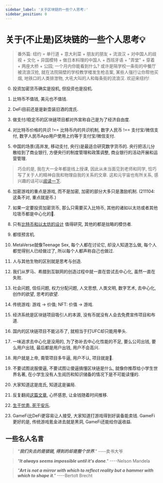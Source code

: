 ```yaml
---
sidebar_label: '关于区块链的一些个人思考💡'
sidebar_position: 0
---
```


# 关于(不止是)区块链的一些个人思考💡

> 番外篇: 纽约 = 单行道 + 意大利菜 + 朋友的朋友 + 流浪汉 + 对中国人的歧视 + 文化 + 异国模特 + 做日本料理的中国人 + 西班牙语 + "弄堂" + 穿着 + 两座大桥 + 公园; 一个月内你能看到什么? 或许是隔学校一条街的中餐厅被流浪汉抢, 就在法院隔壁的学校教学楼发生枪击案, 某些人强行让你帮他买烟, 地铁口的人类排泄物, 大吼大叫的人和每条街的流浪汉. 欢迎来纽约!

0. 投资加密货币确实是投机, 但投资也是投机.

1. 比特币不值钱, 美元也不值钱.

2. DeFi目前还是是新壶装旧酒的庞氏.

3. 做支付/稳定币的区块链项目都对外宣称自己是为了经济自由度.

4. 对比特币价格的共识 !== 比特币内的共识机制, 数字人民币 !== 支付宝/微信支付, 数字人民币App用户使用上约等于支付宝/微信支付.

5. 中国的场景(高并发, 移动支付, 央行)是最适合研究数字货币的. 央行把活儿分散给到了商业银行, 方便央行的制度管理和政策调整, 商业银行的活动开展和运营管理.

> 巧合的是, 我在大一全年都是线上授课, 因此从未当面见到老师和同学, 恰巧写了关于人的精神自我和物理自我的关系的文章. 这和元宇宙也有所关系, 感兴趣的话可以[阅读一下](https://github.com/fewwwww/blog.suningyao.com/raw/master/static/SuningYao-Fedbyfeed.pdf).

6. 加密游戏的重点是游戏, 而不是加密, 加密的部分大多只是激励机制. (211104: 这条不对, 重点就是币.)

7. 如果一定要投资加密货币, 那么只需要买入比特币, 其他的诸如以太坊或者其他垃圾币都是中心化的💩.

8. 只有[比特币和以太坊的设计](https://github.com/fewwwww/blog.suningyao.com/raw/master/static/Bitcoin系统与Ethereum系统技术特点整理.pdf) 值得研究, 其他的都是拙略的模仿者.

9. 都怪预言机.

10. MetaVerse就像Teenage Sex, 每个人都在讨论它, 却没人知道怎么做, 每个人都觉得别人已经做过了, 所以每个人都声称自己也做过.

11. 人与其他生物的区别就是思考与创造.

12. 我们从罗马、希腊到互联网的创造过程中就一直在尝试去中心化, 虽然一直在失败.

13. 社会问题, 信任问题, 权力分配问题, 人文思想, 人类文明, 数字艺术, 去中心化, 创作的欲望, 思考的欲望.

14. 传统游戏: 游戏 -> 价值; NFT: 价值 -> 游戏.

15. 经济系统是区块链项目吸引人的本源, 没有币就没有人会去免费宣传项目和布道.

16. 国内的区块链项目不能沾币了, 就相当于打UFC却只能用拳头.

17. 一味追求去中心化是没用的, 为了弥补去中心化性能的不足, 要么公司出钱, 要么用户出钱, 最后都是用户出钱, 用户不会高兴.

18. 用户就是上帝, 甭管项目多牛逼, 用户不认, 项目就是💩.

19. 不要试图说服傻逼, 不要试图让傻逼搞懂区块链是什么, 就像你推荐给小学生世界名著, 在小学生没有人生阅历和知识储备的情况下是不可能读懂的.

20. 大家知道这是庞氏, 知道这是骗局.

21. 反复翻阅[这篇文章](https://8btc-com.notion.site/DeFi-Spartan-Group-6582af0670f0409a814fc862748bfc41), 心怀感恩, 让金钱随着时间推移.

22. [生于忧患, 死于安乐](https://twitter.com/0xcryptowizard/status/1459503696119742468).

23. GameFi比DeFi更容易让人接受, 大家知道打游戏得到好装备能卖钱. GameFi更好的是, 传统游戏氪金进去就是黑洞, GameFi还能给你返收益.

## 一些名人名言

> _"<b>我们失去的是锁链, 得到的却是整个世界</b>."_  ----卖书大爷

> _"<b>It always seems impossible until it's done</b>."_  ----Nelson Mandela

> _"<b>Art is not a mirror with which to reflect reality but a hammer with which to shape it</b>."_  ----Bertolt Brecht